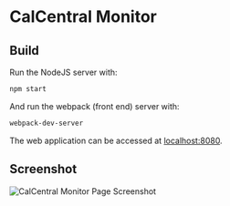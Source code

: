 # CalCentral Monitor

## Build
Run the NodeJS server with:

```bash
npm start
```
And run the webpack (front end) server with:

```bash
webpack-dev-server
```
The web application can be accessed at [localhost:8080](http://localhost:8080/).
## Screenshot
![CalCentral Monitor Page Screenshot](http://s28.postimg.org/4u4govh7h/Screen_Shot_2016_04_07_at_4_58_21_PM.png)
